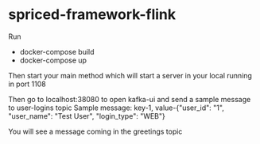 # spriced-framework-flink

Run 
 - docker-compose build
 - docker-compose up

Then start your main method which will start a server in your local running in port 1108

Then go to localhost:38080 to open kafka-ui and send a sample message to user-logins topic 
    Sample message: key-1, value-{"user_id": "1", "user_name": "Test User", "login_type": "WEB"}

You will see a message coming in the greetings topic
